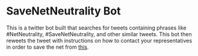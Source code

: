 SaveNetNeutrality Bot
======



This is a twitter bot built that searches for tweets containing phrases like #NetNeutrality, #SaveNetNeutrality, and other similar tweets. This bot then reweets the tweet with instructions on how to contact your representatives in order to save the net from [this](http://www.4kshooters.net/wp-content/uploads/2014/06/netneutralpricing2.jpg).
